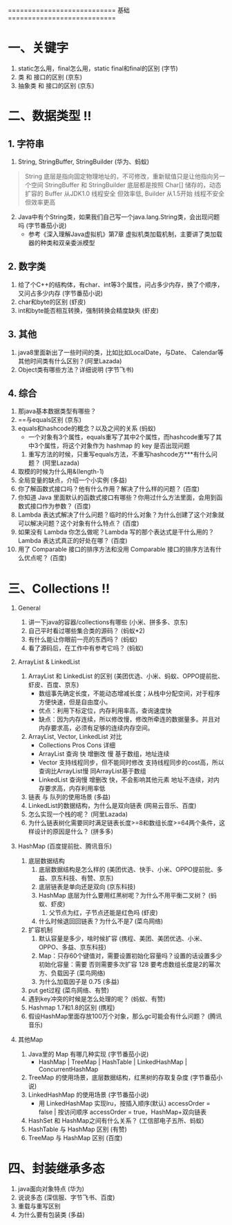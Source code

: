 ===========================   基础   ===========================

# 一、关键字
1. static怎么用，final怎么用，static final和final的区别 (字节)
2. 类 和 接口的区别 (京东)
3. 抽象类 和 接口的区别 (京东)

# 二、数据类型 !!

## 1. 字符串
1. String, StringBuffer, StringBuilder (华为、蚂蚁)
> String 底层是指向固定物理地址的，不可修改，重新赋值只是让他指向另一个空间
> StringBuffer 和 StringBuilder 底层都是按照 Char[] 储存的，动态扩容的
> Buffer 从JDK1.0 线程安全 但效率低, Builder 从1.5开始 线程不安全 但效率更高
2. Java中有个String类，如果我们自己写一个java.lang.String类，会出现问题吗 (字节番茄小说)
    - 参考《深入理解Java虚拟机》第7章 虚拟机类加载机制，主要讲了类加载器的种类和双亲委派模型

## 2. 数字类
1. 给了个C++的结构体，有char、int等3个属性，问占多少内存，换了个顺序，又问占多少内存 (字节番茄小说)
2. char和byte的区别 (虾皮)
3. int和byte能否相互转换，强制转换会精度缺失 (虾皮)

## 3. 其他
1. java8里面新出了一些时间的类，比如比如LocalDate，与Date、 Calendar等其他时间类有什么区别？(阿里Lazada)
2. Object类有哪些方法？详细说明 (字节飞书)

## 4. 综合
1. 那java基本数据类型有哪些？
2. ==与equals区别 (京东)
3. equals和hashcode的概念？以及之间的关系 (蚂蚁)
    - 一个对象有3个属性，equals重写了其中2个属性，而hashcode重写了其中3个属性，将这个对象作为 hashmap 的 key 是否出现问题
    1. 重写方法的时候，只重写equals方法，不重写hashcode方***有什么问题？ (阿里Lazada)
4. 取模的时候为什么用&(length-1)
5. 全局变量的缺点，介绍一个小实例 (多益)
6. 你了解函数式接口吗？他有什么作用？解决了什么样的问题？ (百度)
7. 你知道 Java 里面默认的函数式接口有哪些？你用过什么方法里面，会用到函数式接口作为参数？ (百度)
8. Lambda 表达式解决了什么问题？临时的什么对象？为什么创建了这个对象就可以解决问题？这个对象有什么特点？ (百度)
9. 如果没有 Lambda 你怎么做呢？Lambda 写的那个表达式是干什么用的？Lambda 表达式真正的好处在哪？ (百度)
10. 用了 Comparable 接口的排序方法和没用 Comparable 接口的排序方法有什么优点呢？ (百度)

# 三、Collections !!
1. General
    1. 讲一下java的容器/collections有哪些 (小米、拼多多、京东)
    2. 自己平时看过哪些集合类的源码？ (蚂蚁*2)
    3. 有什么能让你眼前一亮的东西吗？ (蚂蚁)
    4. 看了源码后，在工作中有参考它吗？ (蚂蚁)
2. ArrayList & LinkedList
    1. ArrayList 和 LinkedList 的区别 (美团优选、小米、蚂蚁、OPPO提前批、虾皮、百度、京东)
        - 数组事先确定长度，不能动态增减长度；从栈中分配空间，对于程序方便快速，但是自由度小。
        - 优点：利用下标定位，内存利用率高，查询速度快
        - 缺点：因为内存连续，所以修改慢，修改所牵连的数据量多。并且对内存要求高，必须有足够的连续内存空间。
    2. ArrayList, Vector, LinkedList 对比
        - Collections	Pros	Cons	详细
        - ArrayList	查询 快	增删改 慢	基于数组，地址连续
        - Vector	支持线程同步，但不能同时修改	支持线程同步的cost高，所以查询比ArrayList慢	同ArrayList基于数组
        - LinkedList	查询慢	增删改 快，不会影响其他元素	地址不连续，对内存要求高，内存利用率低
    3. 链表 与 队列的使用场景 (多益)
    4. LinkedList的数据结构，为什么是双向链表 (网易云音乐、百度)
    5. 怎么实现一个栈的呢？ (阿里Lazada)
    6. 为什么链表树化需要同时满足链表长度>=8和数组长度>=64两个条件，这样设计的原因是什么？ (拼多多)
3. HashMap (百度提前批、腾讯音乐)
    1. 底层数据结构
        1. 底层数据结构是怎么样的 (美团优选、快手、小米、OPPO提前批、多益、京东科技、有赞、京东)
        2. 底层链表是单向还是双向 (京东科技)
        3. HashMap 底层为什么要用红黑树呢？为什么不用平衡二叉树？ (蚂蚁、虾皮)
            1. 父节点为红，子节点还能是红色吗 (虾皮)
        4. 什么时候退回回链表？为什么不是7 (菜鸟网络)
    2. 扩容机制
        1. 默认容量是多少，啥时候扩容 (携程、美团、美团优选、小米、OPPO、多益、京东科技)
        2. Map：只存60个键值对，需要设置初始化容量吗？设置的话设置多少初始化容量：需要 否则需要多次扩容 128 要考虑数组长度是2的幂次方、负载因子 (菜鸟网络)
        3. 为什么加载因子是 0.75 (多益)
    3. put get过程 (菜鸟网络、有赞)
    4. 遇到key冲突的时候是怎么处理的呢？ (蚂蚁、有赞)
    5. Hashmap 1.7和1.8的区别 (携程)
    6. 假设HashMap里面存放100万个对象，那么gc可能会有什么问题？ (腾讯音乐)

4. 其他Map
    1. Java里的 Map 有哪几种实现  (字节番茄小说)
        - HashMap | TreeMap | HashTable | LinkedHashMap | ConcurrentHashMap
    2. TreeMap 的使用场景，底层数据结构，红黑树的存取复杂度  (字节番茄小说)
    3. LinkedHashMap 的使用场景  (字节番茄小说)
        - 用 LinkedHashMap 实现lru，按插入顺序(默认) accessOrder = false | 按访问顺序 accessOrder = true，HashMap+双向链表
    4. HashSet 和 HashMap之间有什么关系？ (工信部电子五所、蚂蚁)
    5. HashTable 与 HashMap 区别 (有赞)
    6. TreeMap 与 HashMap 区别 (百度)

# 四、封装继承多态
1. java面向对象特点 (华为)
2. 说说多态 (深信服、字节飞书、百度)
3. 重载与重写区别
4. 为什么要有包装类 (多益)